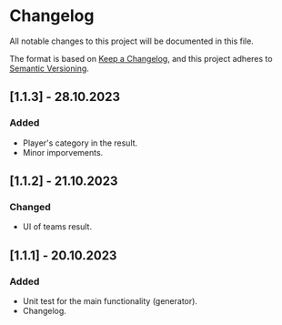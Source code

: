 # Changelog

All notable changes to this project will be documented in this file.

The format is based on [Keep a Changelog](https://keepachangelog.com/en/1.1.0/),
and this project adheres to [Semantic Versioning](https://semver.org/spec/v2.0.0.html).

## [1.1.3] - 28.10.2023

### Added

- Player's category in the result.
- Minor imporvements.

## [1.1.2] - 21.10.2023

### Changed

- UI of teams result.

## [1.1.1] - 20.10.2023

### Added

- Unit test for the main functionality (generator).
- Changelog.

